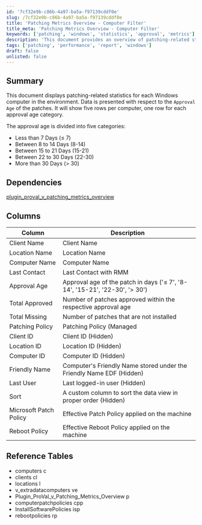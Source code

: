 ```yaml
---
id: '7cf32e9b-c86b-4a97-ba5a-f97139cddf0e'
slug: /7cf32e9b-c86b-4a97-ba5a-f97139cddf0e
title: 'Patching Metrics Overview - Computer Filter'
title_meta: 'Patching Metrics Overview - Computer Filter'
keywords: ['patching', 'windows', 'statistics', 'approval', 'metrics']
description: 'This document provides an overview of patching-related statistics for Windows computers in the environment, categorized by the approval age of patches. It details the number of approved and missing patches for each approval age category, along with relevant computer and client information.'
tags: ['patching', 'performance', 'report', 'windows']
draft: false
unlisted: false
---
```


## Summary

This document displays patching-related statistics for each Windows computer in the environment. Data is presented with respect to the `Approval Age` of the patches. It will show five rows per computer, one row for each approval age category.

The approval age is divided into five categories:
- Less than 7 Days (≤ 7)
- Between 8 to 14 Days (8-14)
- Between 15 to 21 Days (15-21)
- Between 22 to 30 Days (22-30)
- More than 30 Days (> 30)

## Dependencies

[plugin_proval_v_patching_metrics_overview](/docs/2a7060e4-0b45-4246-a9ea-f39818cc93e8)

## Columns

| Column                | Description                                                                                       |
|----------------------|---------------------------------------------------------------------------------------------------|
| Client Name          | Client Name                                                                                       |
| Location Name        | Location Name                                                                                     |
| Computer Name        | Computer Name                                                                                     |
| Last Contact         | Last Contact with RMM                                                                             |
| Approval Age         | Approval age of the patch in days ('≤ 7', '8-14', '15-21', '22-30', '> 30')                     |
| Total Approved       | Number of patches approved within the respective approval age                                     |
| Total Missing        | Number of patches that are not installed                                                          |
| Patching Policy      | Patching Policy (Managed | Unmanaged)                                                             |
| Client ID            | Client ID (Hidden)                                                                                |
| Location ID          | Location ID (Hidden)                                                                              |
| Computer ID          | Computer ID (Hidden)                                                                              |
| Friendly Name        | Computer's Friendly Name stored under the Friendly Name EDF (Hidden)                             |
| Last User            | Last logged-in user (Hidden)                                                                      |
| Sort                 | A custom column to sort the data view in proper order (Hidden)                                   |
| Microsoft Patch Policy| Effective Patch Policy applied on the machine                                                     |
| Reboot Policy        | Effective Reboot Policy applied on the machine                                                    |

## Reference Tables

- computers c    
- clients cl   
- locations l   
- v_extradatacomputers ve   
- Plugin_ProVal_v_Patching_Metrics_Overview p   
- computerpatchpolicies cpp   
- InstallSoftwarePolicies isp   
- rebootpolicies rp

